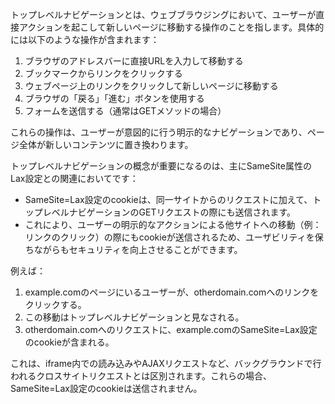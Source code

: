
トップレベルナビゲーションとは、ウェブブラウジングにおいて、ユーザーが直接アクションを起こして新しいページに移動する操作のことを指します。具体的には以下のような操作が含まれます：

1. ブラウザのアドレスバーに直接URLを入力して移動する
2. ブックマークからリンクをクリックする
3. ウェブページ上のリンクをクリックして新しいページに移動する
4. ブラウザの「戻る」「進む」ボタンを使用する
5. フォームを送信する（通常はGETメソッドの場合）

これらの操作は、ユーザーが意図的に行う明示的なナビゲーションであり、ページ全体が新しいコンテンツに置き換わります。

トップレベルナビゲーションの概念が重要になるのは、主にSameSite属性のLax設定との関連においてです：

- SameSite=Lax設定のcookieは、同一サイトからのリクエストに加えて、トップレベルナビゲーションのGETリクエストの際にも送信されます。
- これにより、ユーザーの明示的なアクションによる他サイトへの移動（例：リンクのクリック）の際にもcookieが送信されるため、ユーザビリティを保ちながらもセキュリティを向上させることができます。

例えば：
1. example.comのページにいるユーザーが、otherdomain.comへのリンクをクリックする。
2. この移動はトップレベルナビゲーションと見なされる。
3. otherdomain.comへのリクエストに、example.comのSameSite=Lax設定のcookieが含まれる。

これは、iframe内での読み込みやAJAXリクエストなど、バックグラウンドで行われるクロスサイトリクエストとは区別されます。これらの場合、SameSite=Lax設定のcookieは送信されません。
